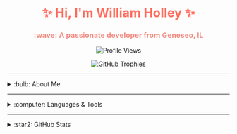 <h1 align="center" style="color:#ff6f61;">✨ Hi, I'm William Holley ✨</h1>
<h3 align="center" style="color:#f28b82;">:wave: A passionate developer from Geneseo, IL</h3>

<p align="center">
  <img src="https://komarev.com/ghpvc/?username=4realwilly&label=Profile%20views&color=ff6f61&style=flat" alt="Profile Views" />
</p>

<p align="center">
  <a href="https://github.com/ryo-ma/github-profile-trophy">
    <img src="https://github-profile-trophy.vercel.app/?username=4realwilly&theme=radical&margin-w=8&margin-h=8" alt="GitHub Trophies" />
  </a>
</p>

---

<details>
<summary> :bulb: About Me</summary>

- 🔭 Currently working on **[Watchly](https://watchly.qzz.io/)**  
- 🌱 Learning **Node.js, Python, Java, HTML, CSS, MySQL, MongoDB**  
- 👯 Open to collaborating on **Websites, Discord Bots, API Projects**  
- 📫 Email: **wholley123@icloud.com**  
- 🌎 Portfolio: [**My Projects**](https://4realwilly.qzz.io/projects)  
- 📄 Profile: [**About Me**](https://4realwilly.qzz.io/about)  
- ⚡ Fun fact: *Started coding at 13 and love backend automation*  

</details>

---

<details>
<summary> :computer: Languages & Tools</summary>

<p align="left">
  <img src="https://raw.githubusercontent.com/devicons/devicon/master/icons/html5/html5-original-wordmark.svg" width="40" height="40" alt="HTML5" />  
  <img src="https://raw.githubusercontent.com/devicons/devicon/master/icons/css3/css3-original-wordmark.svg" width="40" height="40" alt="CSS3" />  
  <img src="https://raw.githubusercontent.com/devicons/devicon/master/icons/javascript/javascript-original.svg" width="40" height="40" alt="JavaScript" />  
  <img src="https://raw.githubusercontent.com/devicons/devicon/master/icons/python/python-original.svg" width="40" height="40" alt="Python" />  
  <img src="https://raw.githubusercontent.com/devicons/devicon/master/icons/java/java-original.svg" width="40" height="40" alt="Java" />  
  <img src="https://raw.githubusercontent.com/devicons/devicon/master/icons/nodejs/nodejs-original.svg" width="40" height="40" alt="Node.js" />  
  <img src="https://raw.githubusercontent.com/devicons/devicon/master/icons/mongodb/mongodb-original-wordmark.svg" width="40" height="40" alt="MongoDB" />  
  <img src="https://raw.githubusercontent.com/devicons/devicon/master/icons/mysql/mysql-original-wordmark.svg" width="40" height="40" alt="MySQL" />  
  <img src="https://raw.githubusercontent.com/devicons/devicon/master/icons/express/express-original.svg" width="40" height="40" alt="Express.js" />  
  <img src="https://www.vectorlogo.zone/logos/git-scm/git-scm-icon.svg" width="40" height="40" alt="Git" />  
  <img src="https://raw.githubusercontent.com/devicons/devicon/master/icons/heroku/heroku-original.svg" width="40" height="40" alt="Heroku" />  
  <img src="https://www.vectorlogo.zone/logos/netlify/netlify-icon.svg" width="40" height="40" alt="Netlify" />  
</p>

</details>

---

<details>
<summary> :star2: GitHub Stats</summary>

<p>
  <img src="https://github-readme-stats.vercel.app/api/top-langs?username=4realwilly&show_icons=true&locale=en&layout=compact&theme=coral" alt="Top Languages" />
</p>
<p>
  <img src="https://github-readme-stats.vercel.app/api?username=4realwilly&show_icons=true&locale=en&theme=coral" alt="GitHub Stats" />
</p>

</details>
